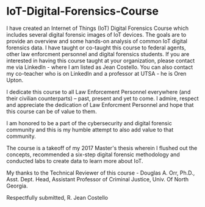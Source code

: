 # IoT-Digital-Forensics-Course

I have created an Internet of Things (IoT) Digital Forensics Course which includes several digital forensic images of IoT devices. The goals are to provide an overview and some hands-on analysis of common IoT digital forensics data. I have taught or co-taught this course to federal agents, other law enforcment personnel and digital forensics students. If you are interested in having this course taught at your organization, please contact me via LinkedIn - where I am listed as Jean Costello.  You can also contact my co-teacher who is on LinkedIn and a professor at UTSA - he is Oren Upton.

I dedicate this course to all Law Enforcement Personnel everywhere (and their civilian counterparts) – past, present and yet to come. I admire, respect and appreciate the dedication of Law Enforcment Personnel and hope that this course can be of value to them.

I am honored to be a part of the cybersecurity and digital forensic community and this is my humble attempt to also add value to that community. 

The course is a takeoff of my 2017 Master's thesis wherein I flushed out the concepts, recommended a six-step digital forensic methodology and conducted labs to create data to learn more about IoT.

My thanks to the Technical Reviewer of this course - Douglas A. Orr, Ph.D., Asst. Dept. Head, Assistant Professor of Criminal Justice, Univ. Of North Georgia.

Respectfully submitted,
R. Jean Costello
